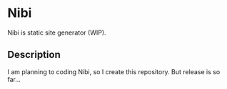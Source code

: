 # Nibi
Nibi is static site generator (WIP).

## Description
I am planning to coding Nibi, so I create this repository. But release is so far...

